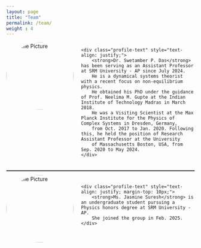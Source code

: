 ```yaml
---
layout: page
title: "Team"
permalink: /team/
weight : 4
---
```


<!-- Profile: Dr. Swetamber P. Das -->
<div class="profile-container" style="display: flex; align-items: flex-start; gap: 20px; max-width: 800px; margin-bottom: 20px;">
    <img src="{{ site.baseurl }}/images/Das-Swet.png" alt="Profile Picture"
         style="width: 180px; height: 180px; object-fit: cover; border-radius: 50%; flex-shrink: 0;">

    <div class="profile-text" style="text-align: justify;">
        <strong>Dr. Swetamber P. Das</strong> has been serving as an Assistant Professor at SRM University - AP since July 2024.
        He is a dynamical systems theorist with a recent focus on non-equilibrium physics.
        He obtained his PhD under the guidance of Prof. Neelima M. Gupte at the Indian Institute of Technology Madras in March 2018.
        He was a Visiting Scientist at the Max Planck Institute for the Physics of Complex Systems in Dresden, Germany,
        from Oct. 2017 to Jan. 2020. Following this, he held the position of Research Assistant Professor at the University
        of Massachusetts Boston, USA, from Sep. 2020 to May 2024.
    </div>
</div>

<!-- Gray Separator Line -->
<div style="max-width: 800px; margin: 20px auto;">
    <hr style="border: 1px solid gray;">
</div>

<!-- Profile: Ms. Jasmine Suresh -->
<div class="profile-container" style="display: flex; align-items: flex-start; gap: 20px; max-width: 800px;">
    <img src="{{ site.baseurl }}/images/Jasmine.jpg" alt="Profile Picture"
         style="width: 180px; height: 180px; object-fit: cover; border-radius: 50%; flex-shrink: 0;margin-top: -10px;">

    <div class="profile-text" style="text-align: justify; margin-top: 10px;">
        <strong>Ms. Jasmine Suresh</strong> is an undergraduate student pursuing a Physics honors degree at SRM University - AP.
        She joined the group in Feb. 2025.
    </div>
</div>
